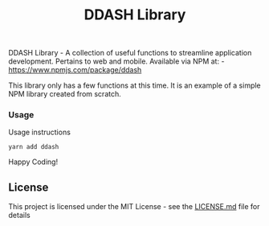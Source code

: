 <h1 align="center"><strong>DDASH Library</strong></h1>

<br />

DDASH Library - A collection of useful functions to streamline application development. Pertains to web and mobile. Available via NPM at: -https://www.npmjs.com/package/ddash

This library only has a few functions at this time. It is an example of a simple NPM library created from scratch.

### Usage

Usage instructions

```
yarn add ddash
```

Happy Coding!

## License

This project is licensed under the MIT License - see the [LICENSE.md](LICENSE.md) file for details
